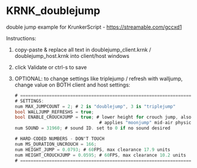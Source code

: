 # KRNK_doublejump
double jump example for KrunkerScript - https://streamable.com/gccxd1

Instructions:
1. copy-paste & replace all text in doublejump_client.krnk / doublejump_host.krnk into client/host windows
2. click Validate or ctrl-s to save

3. OPTIONAL: to change settings like triplejump / refresh with walljump, change value on BOTH client and host settings:
    ```cs
    # ===================================================================
    # SETTINGS:
    num MAX_JUMPCOUNT = 2; # 2 is "doublejump", 3 is "triplejump"
    bool WALLJUMP_REFRESHS = true;
    bool ENABLE_CROUCHJUMP = true; # lower height for crouch jump, also
                                    # applies "moonjump" mid-air physics
    num SOUND = 31960; # sound ID. set to 0 if no sound desired

    # HARD-CODED NUMBERS - DON'T TOUCH
    num MS_DURATION_UNCROUCH = 166;
    num HEIGHT_JUMP = 0.0793; # 60FPS, max clearance 17.9 units
    num HEIGHT_CROUCHJUMP = 0.0595; # 60FPS, max clearance 10.2 units
    # ===================================================================
    ```

